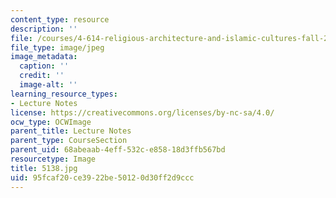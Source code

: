 ```yaml
---
content_type: resource
description: ''
file: /courses/4-614-religious-architecture-and-islamic-cultures-fall-2002/95fcaf20ce3922be50120d30ff2d9ccc_5138.jpg
file_type: image/jpeg
image_metadata:
  caption: ''
  credit: ''
  image-alt: ''
learning_resource_types:
- Lecture Notes
license: https://creativecommons.org/licenses/by-nc-sa/4.0/
ocw_type: OCWImage
parent_title: Lecture Notes
parent_type: CourseSection
parent_uid: 68abeaab-4eff-532c-e858-18d3ffb567bd
resourcetype: Image
title: 5138.jpg
uid: 95fcaf20-ce39-22be-5012-0d30ff2d9ccc
---
```

